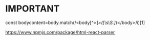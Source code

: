 # IMPORTANT
 const bodycontent=body.match(/<body[^>]*>([\s\S.]*)<\/body>/i)[1]

 https://www.npmjs.com/package/html-react-parser


  
